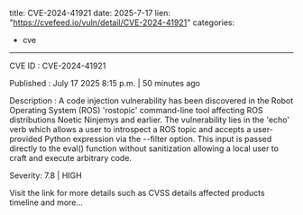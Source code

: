  
title: CVE-2024-41921
date: 2025-7-17
lien: "https://cvefeed.io/vuln/detail/CVE-2024-41921"
categories:
  - cve
---

CVE ID : CVE-2024-41921

Published :  July 17
2025
8:15 p.m. | 50 minutes ago

Description : A code injection vulnerability has been discovered in the Robot Operating System (ROS) 'rostopic' command-line tool
affecting ROS distributions Noetic Ninjemys and earlier. The vulnerability lies in the 'echo' verb
which allows a user to introspect a ROS topic and accepts a user-provided Python expression via the --filter option. This input is passed directly to the eval() function without sanitization
allowing a local user to craft and execute arbitrary code.

Severity: 7.8 | HIGH

Visit the link for more details
such as CVSS details
affected products
timeline
and more...
